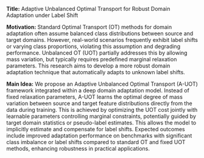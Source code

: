 **Title:** Adaptive Unbalanced Optimal Transport for Robust Domain Adaptation under Label Shift

**Motivation:** Standard Optimal Transport (OT) methods for domain adaptation often assume balanced class distributions between source and target domains. However, real-world scenarios frequently exhibit label shifts or varying class proportions, violating this assumption and degrading performance. Unbalanced OT (UOT) partially addresses this by allowing mass variation, but typically requires predefined marginal relaxation parameters. This research aims to develop a more robust domain adaptation technique that automatically adapts to unknown label shifts.

**Main Idea:** We propose an Adaptive Unbalanced Optimal Transport (A-UOT) framework integrated within a deep domain adaptation model. Instead of fixed relaxation parameters, A-UOT learns the optimal degree of mass variation between source and target feature distributions directly from the data during training. This is achieved by optimizing the UOT cost jointly with learnable parameters controlling marginal constraints, potentially guided by target domain statistics or pseudo-label estimates. This allows the model to implicitly estimate and compensate for label shifts. Expected outcomes include improved adaptation performance on benchmarks with significant class imbalance or label shifts compared to standard OT and fixed UOT methods, enhancing robustness in practical applications.
